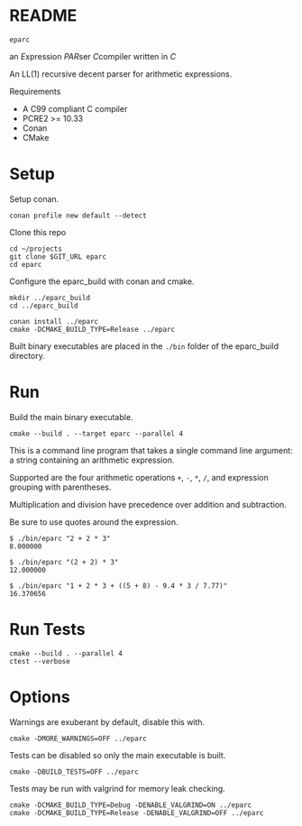 # README

`eparc`

an *E*xpression *PAR*ser *C*compiler written in *C*

An LL(1) recursive decent parser for arithmetic expressions.

Requirements

* A C99 compliant C compiler
* PCRE2 >= 10.33
* Conan
* CMake

# Setup

Setup conan.

```
conan profile new default --detect
```

Clone this repo

```
cd ~/projects
git clone $GIT_URL eparc
cd eparc
```

Configure the eparc_build with conan and cmake.

```
mkdir ../eparc_build
cd ../eparc_build

conan install ../eparc
cmake -DCMAKE_BUILD_TYPE=Release ../eparc
```

Built binary executables are placed in the `./bin` folder
of the eparc_build directory.

# Run

Build the main binary executable.

```
cmake --build . --target eparc --parallel 4
```

This is a  command line program that takes  a single command
line argument: a string containing an arithmetic expression.

Supported are the four  arithmetic operations `+`, `-`, `*`,
`/`, and expression grouping with parentheses.

Multiplication  and division  have precedence  over addition
and subtraction.

Be sure to use quotes around the expression.

```
$ ./bin/eparc "2 + 2 * 3"
8.000000

$ ./bin/eparc "(2 + 2) * 3"
12.000000

$ ./bin/eparc "1 + 2 * 3 + ((5 + 8) - 9.4 * 3 / 7.77)"
16.370656
```

# Run Tests

```
cmake --build . --parallel 4
ctest --verbose
```

# Options

Warnings are exuberant by default, disable this with.

```
cmake -DMORE_WARNINGS=OFF ../eparc
```

Tests can be disabled so only the main executable is built.

```
cmake -DBUILD_TESTS=OFF ../eparc
```

Tests may be run with valgrind for memory leak checking.

```
cmake -DCMAKE_BUILD_TYPE=Debug -DENABLE_VALGRIND=ON ../eparc
cmake -DCMAKE_BUILD_TYPE=Release -DENABLE_VALGRIND=OFF ../eparc
```
